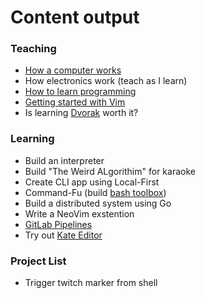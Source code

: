 # Content output

### Teaching
- [How a computer works](how-a-computer-works.md)
- How electronics work (teach as I learn)
- [How to learn programming](programming-basics.md)
- [Getting started with Vim](getting-started-with-vim.md)
- Is learning [Dvorak](dvorak.md) worth it?


### Learning
- Build an interpreter
- Build "The Weird ALgorithim" for karaoke
- Create CLI app using Local-First
- Command-Fu (build [bash toolbox](bash-toolbox.md))
- Build a distributed system using Go
- Write a NeoVim exstention
- [GitLab Pipelines](gitlab-pipelines.md)
- Try out [Kate Editor](kate-editor.md)

### Project List
- Trigger twitch marker from shell

